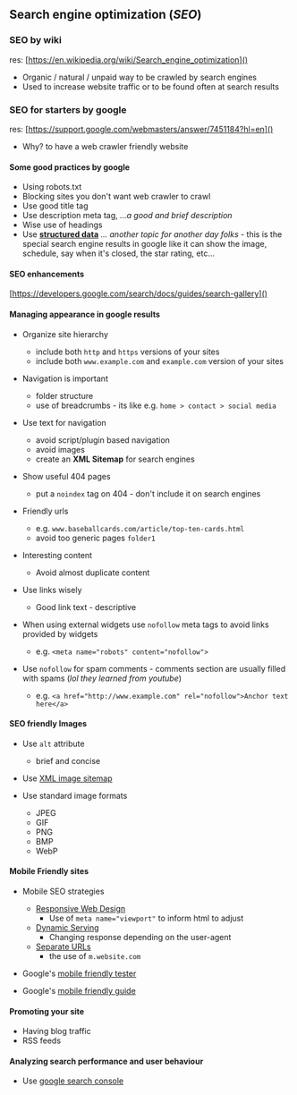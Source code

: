 ## Search engine optimization (_SEO_)

### SEO by wiki

res: [https://en.wikipedia.org/wiki/Search_engine_optimization]()

- Organic / natural / unpaid way to be crawled by search engines
- Used to increase website traffic or to be found often at search results

### SEO for starters by google

res: [https://support.google.com/webmasters/answer/7451184?hl=en]()

- Why? to have a web crawler friendly website

#### Some good practices by google

- Using robots.txt
- Blocking sites you don't want web crawler to crawl
- Use good title tag
- Use description meta tag, _...a good and brief description_
- Wise use of headings
- Use [**structured data**](https://developers.google.com/search/docs/guides/intro-structured-data) _... another topic for another day folks_ - this is the special search engine results in google like it can show the image, schedule, say when it's closed, the star rating, etc...

#### SEO enhancements

[https://developers.google.com/search/docs/guides/search-gallery]()

#### Managing appearance in google results

- Organize site hierarchy

  - include both `http` and `https` versions of your sites
  - include both `www.example.com` and `example.com` version of your sites

- Navigation is important

  - folder structure
  - use of breadcrumbs - its like e.g. `home > contact > social media`

- Use text for navigation

  - avoid script/plugin based navigation
  - avoid images
  - create an **XML Sitemap** for search engines

- Show useful 404 pages

  - put a `noindex` tag on 404 - don't include it on search engines

- Friendly urls

  - e.g. `www.baseballcards.com/article/top-ten-cards.html`
  - avoid too generic pages `folder1`

- Interesting content

  - Avoid almost duplicate content

- Use links wisely

  - Good link text - descriptive

- When using external widgets use `nofollow` meta tags to avoid links provided by widgets

  - e.g. `<meta name="robots" content="nofollow">`

- Use `nofollow` for spam comments - comments section are usually filled with spams (_lol they learned from youtube_)
  - e.g. `<a href="http://www.example.com" rel="nofollow">Anchor text here</a>`

#### SEO friendly Images

- Use `alt` attribute

  - brief and concise

- Use [XML image sitemap](https://support.google.com/webmasters/answer/178636)

- Use standard image formats
  - JPEG
  - GIF
  - PNG
  - BMP
  - WebP

#### Mobile Friendly sites

- Mobile SEO strategies

  - [Responsive Web Design](https://developers.google.com/search/mobile-sites/mobile-seo/responsive-design)
    - Use of `meta name="viewport"` to inform html to adjust
  - [Dynamic Serving](https://developers.google.com/search/mobile-sites/mobile-seo/dynamic-serving)
    - Changing response depending on the user-agent
  - [Separate URLs](https://developers.google.com/search/mobile-sites/mobile-seo/separate-urls)
    - the use of `m.website.com`

- Google's [mobile friendly tester](https://search.google.com/test/mobile-friendly)

- Google's [mobile friendly guide](https://developers.google.com/search/mobile-sites/)

#### Promoting your site

- Having blog traffic
- RSS feeds

#### Analyzing search performance and user behaviour

- Use [google search console](https://www.google.com/webmasters/tools/home)
